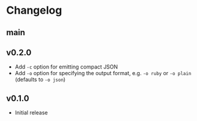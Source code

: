 ---
---

# Changelog

## main

## v0.2.0

- Add `-c` option for emitting compact JSON
- Add `-o` option for specifying the output format, e.g. `-o ruby` or
  `-o plain` (defaults to `-o json`)

## v0.1.0

- Initial release
